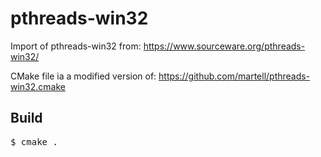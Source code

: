 pthreads-win32
==============

Import of pthreads-win32 from: https://www.sourceware.org/pthreads-win32/

CMake file ia a modified version of: https://github.com/martell/pthreads-win32.cmake

Build
-----

<pre>
$ cmake .
</pre>
